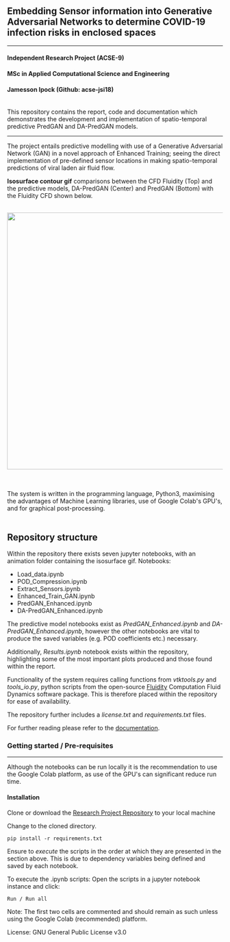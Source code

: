 ## Embedding Sensor information into Generative Adversarial Networks to determine COVID-19 infection risks in enclosed spaces
---------------------------

#### Independent Research Project (ACSE-9) </br>
#### MSc in Applied Computational Science and Engineering 
#### Jamesson Ipock (Github: acse-jsi18)
</br>
This repository contains the report, code and documentation which demonstrates the development and implementation of spatio-temporal predictive PredGAN and DA-PredGAN models. 

------------------------

The project entails predictive modelling with use of a Generative Adversarial Network (GAN) in a novel approach of Enhanced Training; seeing the direct implementation of pre-defined sensor locations in making spatio-temporal predictions of viral laden air fluid flow. 
</br> 

**Isosurface contour gif** comparisons between the CFD Fluidity (Top) and the predictive models, DA-PredGAN (Center) and PredGAN (Bottom) with the Fluidity CFD shown below. 

&nbsp;&nbsp;&nbsp;&nbsp;&nbsp;&nbsp;&nbsp;&nbsp;&nbsp;&nbsp;&nbsp;&nbsp;&nbsp;&nbsp;&nbsp;&nbsp;&nbsp;&nbsp;&nbsp;&nbsp;&nbsp;&nbsp;&nbsp;&nbsp;<a href="#"><img src="https://github.com/acse-2020/acse2020-acse9-finalreport-acse-jsi18/blob/master/animations/animation.gif" width="600"></a>&nbsp;&nbsp;&nbsp;

</br>
The system is written in the programming language, Python3, maximising the advantages of Machine Learning libraries, use of Google Colab's GPU's, and for graphical post-processing.
</br></br>

Repository structure
--------------------------
Within the repository there exists seven jupyter notebooks, with an animation folder containing the isosurface gif.
Notebooks:
* Load_data.ipynb
* POD_Compression.ipynb
* Extract_Sensors.ipynb
* Enhanced_Train_GAN.ipynb
* PredGAN_Enhanced.ipynb
* DA-PredGAN_Enhanced.ipynb

The predictive model notebooks exist as *PredGAN_Enhanced.ipynb* and *DA-PredGAN_Enhanced.ipynb*, however the other notebooks are vital to produce the saved variables (e.g. POD coefficients etc.) necessary.

Additionally, *Results.ipynb* notebook exists within the repository, highlighting some of the most important plots produced and those found within the report.

Functionality of the system requires calling functions from *vtktools.py* and *tools_io.py*, python scripts from the open-source [Fluidity](https://github.com/FluidityProject/fluidity) Computation Fluid Dynamics software package. This is therefore placed within the repository for ease of availability.

The repository further includes a *license.txt* and *requirements.txt* files. 

For further reading please refer to the [documentation](https://github.com/acse-2020/acse2020-acse9-finalreport-acse-jsi18/blob/master/documentation.md).

### Getting started / Pre-requisites
----------------------------------
Although the notebooks can be run locally it is the recommendation to use the Google Colab platform, as use of the GPU's can significant reduce run time.

#### Installation
Clone or download the [Research Project Repository](https://github.com/acse-2020/acse2020-acse9-finalreport-acse-jsi18.git) to your local machine


Change to the cloned directory.

    pip install -r requirements.txt

Ensure to *execute* the scripts in the order at which they are presented in the section above. This is due to dependency variables being defined and saved by each notebook.

To execute the .ipynb scripts:
Open the scripts in a jupyter notebook instance and click:
    
    Run / Run all

Note: The first two cells are commented and should remain as such unless using the Google Colab (recommended) platform.

License: GNU General Public License v3.0